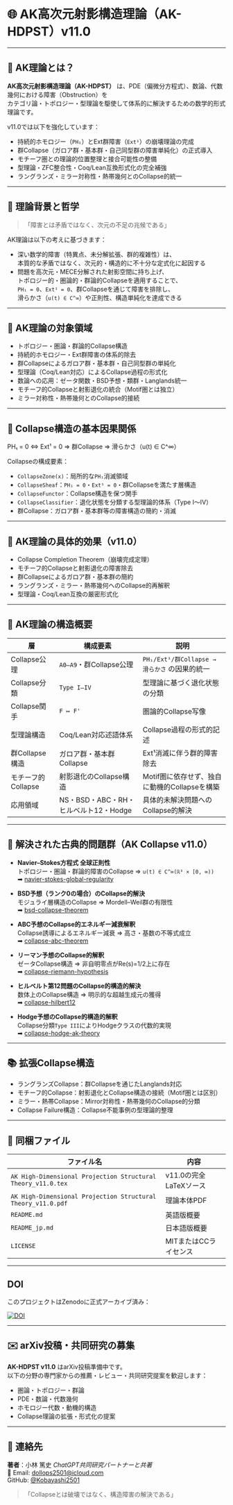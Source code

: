 # 🌐 AK高次元射影構造理論（AK-HDPST）v11.0

---

## 🧩 AK理論とは？

**AK高次元射影構造理論（AK-HDPST）** は、PDE（偏微分方程式）、数論、代数幾何における障害（Obstruction）を  
カテゴリ論・トポロジー・型理論を駆使して体系的に解決するための数学的形式理論です。

v11.0では以下を強化しています：

- 持続的ホモロジー（`PH₁`）とExt群障害（`Ext¹`）の崩壊理論の完成
- 群Collapse（ガロア群・基本群・自己同型群の障害単純化）の正式導入
- モチーフ圏との理論的位置整理と接合可能性の整備
- 型理論・ZFC整合性・Coq/Lean互換形式化の完全補強
- ラングランズ・ミラー対称性・熱帯幾何とのCollapse的統一

---

## 🧠 理論背景と哲学

> 「障害とは矛盾ではなく、次元の不足の兆候である」

AK理論は以下の考えに基づきます：

- 深い数学的障害（特異点、未分解拡張、群的複雑性）は、  
  本質的な矛盾ではなく、次元的・構造的に不十分な定式化に起因する  
- 問題を高次元・MECE分解された射影空間に持ち上げ、  
  トポロジー的・圏論的・群論的Collapseを適用することで、  
  `PH₁ = 0`、`Ext¹ = 0`、群Collapseを通じて障害を排除し、  
  滑らかさ（`u(t) ∈ C^∞`）や正則性、構造単純化を達成できる

---

## 🧭 AK理論の対象領域

- トポロジー・圏論・群論的Collapse構造
- 持続的ホモロジー・Ext群障害の体系的除去
- 群Collapseによるガロア群・基本群・自己同型群の単純化
- 型理論（Coq/Lean対応）によるCollapse過程の形式化
- 数論への応用：ゼータ関数・BSD予想・類群・Langlands統一
- モチーフ的Collapseと射影退化の統合（Motif圏とは独立）
- ミラー対称性・熱帯幾何とのCollapse的接続

---

## 🔧 Collapse構造の基本因果関係

PH₁ = 0 ⇔ Ext¹ = 0 ⇒ 群Collapse ⇒ 滑らかさ（u(t) ∈ C^∞）


Collapseの構成要素：

- `CollapseZone(x)`：局所的な`PH₁`消滅領域
- `CollapseSheaf`：`PH₁ = 0`・`Ext¹ = 0`・群Collapseを満たす層構造
- `CollapseFunctor`：Collapse構造を保つ関手
- `CollapseClassifier`：退化状態を分類する型理論的体系（Type I〜IV）
- 群Collapse：ガロア群・基本群等の障害構造の簡約・消滅

---

## 🚀 AK理論の具体的効果（v11.0）

- Collapse Completion Theorem（崩壊完成定理）  
- モチーフ的Collapseと射影退化の障害除去  
- 群Collapseによるガロア群・基本群の簡約  
- ラングランズ・ミラー・熱帯幾何へのCollapse的再解釈  
- 型理論・Coq/Lean互換の厳密形式化  

---

## 🔬 AK理論の構造概要

| 層 | 構成要素 | 説明 |
|----|-----------|------|
| Collapse公理 | `A0–A9`・群Collapse公理 | `PH₁/Ext¹/群Collapse → 滑らかさ` の因果的統一 |
| Collapse分類 | `Type I–IV` | 型理論に基づく退化状態の分類 |
| Collapse関手 | `F ↦ F'` | 圏論的Collapse写像 |
| 型理論構造 | Coq/Lean対応述語体系 | Collapse過程の形式的記述 |
| 群Collapse構造 | ガロア群・基本群Collapse | Ext¹消滅に伴う群的障害除去 |
| モチーフ的Collapse | 射影退化のCollapse構造 | Motif圏に依存せず、独自に動機的Collapseを構築 |
| 応用領域 | NS・BSD・ABC・RH・ヒルベルト12・Hodge | 具体的未解決問題へのCollapse的解決 |

---

## 🌟 解決された古典的問題群（AK Collapse v11.0）

- **Navier–Stokes方程式 全球正則性**  
  トポロジー・圏論・群論的障害のCollapse ⇒ `u(t) ∈ C^∞(ℝ³ × [0, ∞))`  
  ➡ [navier-stokes-global-regularity](https://github.com/Kobayashi2501/navier-stokes-global-regularity)

- **BSD予想（ランク0の場合）のCollapse的解決**  
  モジュライ層構造のCollapse ⇒ Mordell–Weil群の有限性  
  ➡ [bsd-collapse-theorem](https://github.com/Kobayashi2501/Structural-Proof-of-the-BSD-Conjecture-via-AK-Theory)

- **ABC予想のCollapse的エネルギー減衰解釈**  
  Collapse誘導によるエネルギー減衰 ⇒ 高さ・基数の不等式成立  
  ➡ [collapse-abc-theorem](https://github.com/Kobayashi2501/Collapse-Theoretic-Proof-of-the-ABC-Conjecture/tree/main)

- **リーマン予想のCollapse的解釈**  
  ゼータCollapse構造 ⇒ 非自明零点がRe(s)=1/2上に存在  
  ➡ [collapse-riemann-hypothesis](https://github.com/Kobayashi2501/A-Formal-Collapse-Resolution-of-the-Riemann-Hypothesis-via-AK-Theory/tree/main)

- **ヒルベルト第12問題のCollapse的構造的解決**  
  数体上のCollapse構造 ⇒ 明示的な超越生成元の獲得  
  ➡ [collapse-hilbert12](https://github.com/Kobayashi2501/Structural-Proof-of-Hilbert-s-12th-Problem-via-Categorical-Degeneration-in-AK-HDPST)

- **Hodge予想のCollapse的構造的解釈**  
  Collapse分類`Type III`によりHodgeクラスの代数的実現  
  ➡ [collapse-hodge-ak-theory](https://github.com/Kobayashi2501/collapse-hodge-ak-theory)  

---

## 📚 拡張Collapse構造

- ラングランズCollapse：群Collapseを通じたLanglands対応  
- モチーフ的Collapse：射影退化とCollapse構造の接続（Motif圏とは区別）  
- ミラー・熱帯Collapse：Mirror対称性・熱帯幾何のCollapse的分類  
- Collapse Failure構造：Collapse不能事例の型理論的整理  

---

## 📁 同梱ファイル

| ファイル名 | 内容 |
|-------------|------|
| `AK High-Dimensional Projection Structural Theory_v11.0.tex` | v11.0の完全LaTeXソース |
| `AK High-Dimensional Projection Structural Theory_v11.0.pdf` | 理論本体PDF |
| `README.md` | 英語版概要 |
| `README_jp.md` | 日本語版概要 |
| `LICENSE` | MITまたはCCライセンス |

---

## DOI

このプロジェクトはZenodoに正式アーカイブ済み：

[![DOI](https://zenodo.org/badge/DOI/10.5281/zenodo.15743071.svg)](https://doi.org/10.5281/zenodo.15743071)

---

## ✉️ arXiv投稿・共同研究の募集

**AK-HDPST v11.0** はarXiv投稿準備中です。  
以下の分野の専門家からの推薦・レビュー・共同研究提案を歓迎します：

- 圏論・トポロジー・群論  
- PDE・数論・代数幾何  
- ホモロジー代数・動機的構造  
- Collapse理論の拡張・形式化の提案  

---

## 👤 連絡先

**著者**：小林 篤史 
_ChatGPT共同研究パートナーと共著_  
📧 Email: [dollops2501@icloud.com](mailto:dollops2501@icloud.com)  
GitHub: [@Kobayashi2501](https://github.com/Kobayashi2501)

> 「Collapseとは破壊ではなく、構造障害の解決である」
